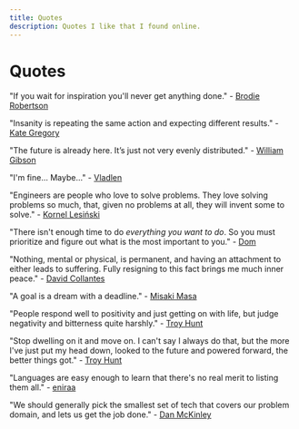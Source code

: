 ```yaml
---
title: Quotes
description: Quotes I like that I found online.
---
```


# Quotes

"If you wait for inspiration you'll never get anything done." - [Brodie Robertson](https://github.com/BrodieRobertson)

"Insanity is repeating the same action and expecting different results." - [Kate Gregory](https://workplace.stackexchange.com/a/21987)

"The future is already here. It’s just not very evenly distributed." - [William Gibson](https://hut.pm/)

"I'm fine... Maybe..." - [Vladlen](https://github.com/negezor)

"Engineers are people who love to solve problems. They love solving problems so much, that, given no problems at all, they will invent some to solve." - [Kornel Lesiński](https://kornel.ski/)

"There isn't enough time to do *everything you want to do*. So you must prioritize and figure out what is the most important to you." - [Dom](https://old.reddit.com/r/Twitch/comments/16tzqb9/anyone_stream_while_also_having_a_full_time_job/k2iaihf/)

"Nothing, mental or physical, is permanent, and having an attachment to either leads to suffering. Fully resigning to this fact brings me much inner peace." - [David Collantes](https://collantes.us/2018/01/21/about-the-impermanence-of-things/)

"A goal is a dream with a deadline." - [Misaki Masa](https://github.com/sxyazi)

"People respond well to positivity and just getting on with life, but judge negativity and bitterness quite harshly." - [Troy Hunt](https://www.troyhunt.com/divorce/)

"Stop dwelling on it and move on. I can't say I always do that, but the more I've just put my head down, looked to the future and powered forward, the better things got." - [Troy Hunt](https://www.troyhunt.com/divorce/)

"Languages are easy enough to learn that there's no real merit to listing them all." - [eniraa](https://github.com/eniraa)

"We should generally pick the smallest set of tech that covers our problem domain, and lets us get the job done." - [Dan McKinley](https://boringtechnology.club/)
